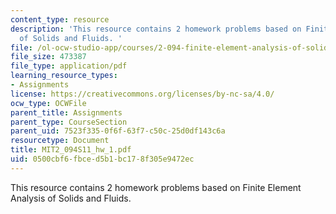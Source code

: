 ```yaml
---
content_type: resource
description: 'This resource contains 2 homework problems based on Finite Element Analysis
  of Solids and Fluids. '
file: /ol-ocw-studio-app/courses/2-094-finite-element-analysis-of-solids-and-fluids-ii-spring-2011/0500cbf6fbced5b1bc178f305e9472ec_MIT2_094S11_hw_1.pdf
file_size: 473387
file_type: application/pdf
learning_resource_types:
- Assignments
license: https://creativecommons.org/licenses/by-nc-sa/4.0/
ocw_type: OCWFile
parent_title: Assignments
parent_type: CourseSection
parent_uid: 7523f335-0f6f-63f7-c50c-25d0df143c6a
resourcetype: Document
title: MIT2_094S11_hw_1.pdf
uid: 0500cbf6-fbce-d5b1-bc17-8f305e9472ec
---
```

This resource contains 2 homework problems based on Finite Element Analysis of Solids and Fluids. 